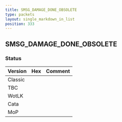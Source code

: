 ```yaml
---
title: SMSG_DAMAGE_DONE_OBSOLETE
type: packets
layout: single_markdown_in_list
position: 333
---
```


## SMSG_DAMAGE_DONE_OBSOLETE

### Status

Version | Hex | Comment
---------- | ---------- | ---------- 
Classic |  |  
TBC |  |  
WotLK |  |  
Cata |  |  
MoP |  |  